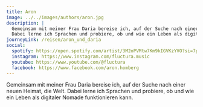 ```yaml
---
title: Aron
image: ../../images/authors/aron.jpg
description: |
  Gemeinsam mit meiner Frau Daria bereise ich, auf der Suche nach einer neuen Heimat, die Welt.
  Dabei lerne ich Sprachen und probiere, ob und wie ein Leben als digitaler Nomade funktionieren kann.
journeyLink: /reisen/aron_und_daria
social:
  spotify: https://open.spotify.com/artist/3M2oPVMtw7Km9kIGVKzYVO?si=7plaD0c8QHelnLedKIk3VQ
  instagram: https://www.instagram.com/fluctura.music
  youtube: https://www.youtube.com/@fluctura
  facebook: https://www.facebook.com/aron.homberg
---
```


Gemeinsam mit meiner Frau Daria bereise ich, auf der Suche nach einer neuen Heimat, die Welt.
Dabei lerne ich Sprachen und probiere, ob und wie ein Leben als digitaler Nomade funktionieren kann. 
